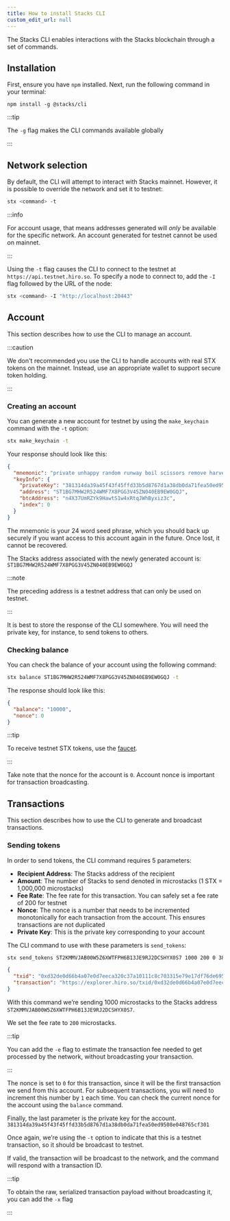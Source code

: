 ```yaml
---
title: How to install Stacks CLI
custom_edit_url: null
---
```


The Stacks CLI enables interactions with the Stacks blockchain through a set of commands.

## Installation

First, ensure you have `npm` installed. Next, run the following command in your terminal:

`npm install -g @stacks/cli`

:::tip

The `-g` flag makes the CLI commands available globally

:::

## Network selection

By default, the CLI will attempt to interact with Stacks mainnet. However, it is possible to override the network and set it to testnet:

```sh
stx <command> -t
```

:::info

For account usage, that means addresses generated will _only_ be available for the specific network. An account generated for testnet cannot be used on mainnet.

:::

Using the `-t` flag causes the CLI to connect to the testnet at `https://api.testnet.hiro.so`. To specify a node to connect to, add the `-I` flag followed by the URL of the node:

```sh
stx <command> -I "http://localhost:20443"
```

## Account

This section describes how to use the CLI to manage an account.

:::caution

We don't recommended you use the CLI to handle accounts with real STX tokens on the mainnet. Instead, use an appropriate wallet to support secure token holding.

:::

### Creating an account

You can generate a new account for testnet by using the `make_keychain` command with the `-t` option:

```bash
stx make_keychain -t
```

Your response should look like this:

```json
{
  "mnemonic": "private unhappy random runway boil scissors remove harvest fatigue inherit inquiry still before mountain pet tail mad accuse second milk client rebuild salt chase",
  "keyInfo": {
    "privateKey": "381314da39a45f43f45ffd33b5d8767d1a38db0da71fea50ed9508e048765cf301",
    "address": "ST1BG7MHW2R524WMF7X8PGG3V45ZN040EB9EW0GQJ",
    "btcAddress": "n4X37UmRZYk9HawtS1w4xRtqJWhByxiz3c",
    "index": 0
  }
}
```

The mnemonic is your 24 word seed phrase, which you should back up securely if you want access to this account again in the future. Once lost, it cannot be recovered.

The Stacks address associated with the newly generated account is:
`ST1BG7MHW2R524WMF7X8PGG3V45ZN040EB9EW0GQJ`

:::note

The preceding address is a testnet address that can only be used on testnet.

:::

It is best to store the response of the CLI somewhere. You will need the private key, for instance, to send tokens to others.

### Checking balance

You can check the balance of your account using the following command:

```bash
stx balance ST1BG7MHW2R524WMF7X8PGG3V45ZN040EB9EW0GQJ -t
```

The response should look like this:

```json
{
  "balance": "10000",
  "nonce": 0
}
```

:::tip

To receive testnet STX tokens, use the [faucet](https://explorer.hiro.so/sandbox/faucet?chain=testnet).

:::

Take note that the nonce for the account is `0`. Account nonce is important for transaction broadcasting.

## Transactions

This section describes how to use the CLI to generate and broadcast transactions.

### Sending tokens

In order to send tokens, the CLI command requires 5 parameters:

- **Recipient Address**: The Stacks address of the recipient
- **Amount**: The number of Stacks to send denoted in microstacks (1 STX = 1,000,000 microstacks)
- **Fee Rate**: The fee rate for this transaction. You can safely set a fee rate of 200 for testnet
- **Nonce**: The nonce is a number that needs to be incremented monotonically for each transaction from the account. This ensures transactions are not duplicated
- **Private Key**: This is the private key corresponding to your account

The CLI command to use with these parameters is `send_tokens`:

```bash
stx send_tokens ST2KMMVJAB00W5Z6XWTFPH6B13JE9RJ2DCSHYX0S7 1000 200 0 381314da39a45f43f45ffd33b5d8767d1a38db0da71fea50ed9508e048765cf301 -t
```

```json
{
  "txid": "0xd32de0d66b4a07e0d7eeca320c37a10111c8c703315e79e17df76de6950c622c",
  "transaction": "https://explorer.hiro.so/txid/0xd32de0d66b4a07e0d7eeca320c37a10111c8c703315e79e17df76de6950c622c"
}
```

With this command we’re sending 1000 microstacks to the Stacks address `ST2KMMVJAB00W5Z6XWTFPH6B13JE9RJ2DCSHYX0S7`.

We set the fee rate to `200` microstacks.

:::tip

You can add the `-e` flag to estimate the transaction fee needed to get processed by the network, without broadcasting your transaction.

:::

The nonce is set to `0` for this transaction, since it will be the first transaction we send from this account. For subsequent transactions, you will need to increment this number by `1` each time. You can check the current nonce for the account using the `balance` command.

Finally, the last parameter is the private key for the account. `381314da39a45f43f45ffd33b5d8767d1a38db0da71fea50ed9508e048765cf301`

Once again, we’re using the `-t` option to indicate that this is a testnet transaction, so it should be broadcast to testnet.

If valid, the transaction will be broadcast to the network, and the command will respond with a transaction ID.

:::tip

To obtain the raw, serialized transaction payload without broadcasting it, you can add the `-x` flag

:::
